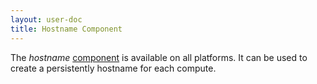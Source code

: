 ```yaml
---
layout: user-doc
title: Hostname Component
---
```



The _hostname_ [component](./components.html) is available on all platforms. It
can be used to create a persistently hostname for each compute.

